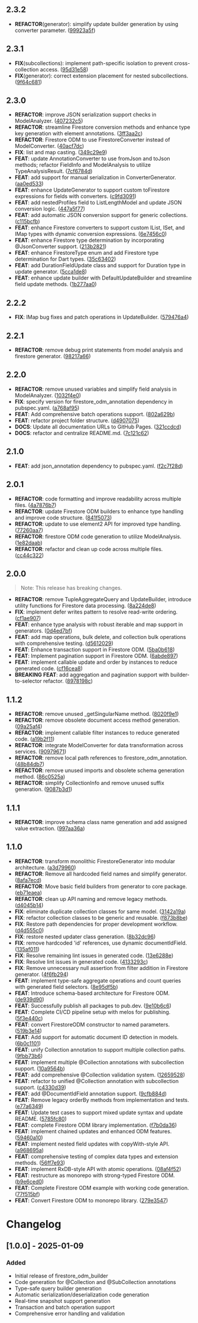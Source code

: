 ## 2.3.2

 - **REFACTOR**(generator): simplify update builder generation by using converter parameter. ([99923a5f](https://github.com/sylphxltd/firestore_odm/commit/99923a5fadfda8d8c7ae60938ed71817d8689b58))

## 2.3.1

 - **FIX**(subcollections): implement path-specific isolation to prevent cross-collection access. ([95d31e58](https://github.com/sylphxltd/firestore_odm/commit/95d31e58d4bba91f7da2c9001ec23c7f5dabf809))
 - **FIX**(generator): correct extension placement for nested subcollections. ([9f64c681](https://github.com/sylphxltd/firestore_odm/commit/9f64c681111171a9049683b00e6f567cda445baa))

## 2.3.0

 - **REFACTOR**: improve JSON serialization support checks in ModelAnalyzer. ([407232c5](https://github.com/sylphxltd/firestore_odm/commit/407232c5d3ca48ffc7654cc97ae13442fbc237c9))
 - **REFACTOR**: streamline Firestore conversion methods and enhance type key generation with element annotations. ([3ff3aa2c](https://github.com/sylphxltd/firestore_odm/commit/3ff3aa2c6c90052e02bc8bcfede0074c146d6988))
 - **REFACTOR**: Firestore ODM to use FirestoreConverter instead of ModelConverter. ([40acf7dc](https://github.com/sylphxltd/firestore_odm/commit/40acf7dc20d5c76d724992457dca47bf2f688809))
 - **FIX**: list and map casting. ([349c29e9](https://github.com/sylphxltd/firestore_odm/commit/349c29e9e531ab4eb6873fc87a9f0f84799b53a8))
 - **FEAT**: update AnnotationConverter to use fromJson and toJson methods; refactor FieldInfo and ModelAnalysis to utilize TypeAnalysisResult. ([7cf6784d](https://github.com/sylphxltd/firestore_odm/commit/7cf6784d1a9491495c9800b5c6c940c3f4ccfc78))
 - **FEAT**: add support for manual serialization in ConverterGenerator. ([aa0ed533](https://github.com/sylphxltd/firestore_odm/commit/aa0ed53334398013d476749a5f0349ce976ff06f))
 - **FEAT**: enhance UpdateGenerator to support custom toFirestore expressions for fields with converters. ([c9fd3091](https://github.com/sylphxltd/firestore_odm/commit/c9fd3091a288a8d1d33af616027e0577e4de0c19))
 - **FEAT**: add nestedProfiles field to ListLengthModel and update JSON conversion logic. ([447a5f77](https://github.com/sylphxltd/firestore_odm/commit/447a5f77684382aa86b61c0f06889713b022706f))
 - **FEAT**: add automatic JSON conversion support for generic collections. ([c115bcfb](https://github.com/sylphxltd/firestore_odm/commit/c115bcfb0ca237452b20736a5b64accafee933f6))
 - **FEAT**: enhance Firestore converters to support custom IList, ISet, and IMap types with dynamic conversion expressions. ([6e7456c0](https://github.com/sylphxltd/firestore_odm/commit/6e7456c0d4a2d2f10d4822207186bbd3429abdfd))
 - **FEAT**: enhance Firestore type determination by incorporating @JsonConverter support. ([213b2821](https://github.com/sylphxltd/firestore_odm/commit/213b28215b37540b68695121a344800c962cb2e3))
 - **FEAT**: enhance FirestoreType enum and add Firestore type determination for Dart types. ([35c63402](https://github.com/sylphxltd/firestore_odm/commit/35c63402b0e90da4815716a63d9082bb9a5f6751))
 - **FEAT**: add DurationFieldUpdate class and support for Duration type in update generator. ([5cca1de8](https://github.com/sylphxltd/firestore_odm/commit/5cca1de88bfd417172336f9ac5832be68bfc1e5b))
 - **FEAT**: enhance update builder with DefaultUpdateBuilder and streamline field update methods. ([1b277aa0](https://github.com/sylphxltd/firestore_odm/commit/1b277aa03a5b543ef23fa9380e58b4e9796a4d67))

## 2.2.2

 - **FIX**: IMap bug fixes and patch operations in UpdateBuilder. ([579476a4](https://github.com/sylphxltd/firestore_odm/commit/579476a4e9039fb1416ec8e2ac271c7e9cb3a3a6))

## 2.2.1

 - **REFACTOR**: remove debug print statements from model analysis and firestore generator. ([98217a66](https://github.com/sylphxltd/firestore_odm/commit/98217a662835489eddfe034aa3a48c6b5171c92c))

## 2.2.0

 - **REFACTOR**: remove unused variables and simplify field analysis in ModelAnalyzer. ([1032f4e0](https://github.com/sylphxltd/firestore_odm/commit/1032f4e0e746c7965ab24491539747c9df427d60))
 - **FIX**: specify version for firestore_odm_annotation dependency in pubspec.yaml. ([a768af95](https://github.com/sylphxltd/firestore_odm/commit/a768af9501fab24a4b9680109bd089b22465bfa5))
 - **FEAT**: Add comprehensive batch operations support. ([802a629b](https://github.com/sylphxltd/firestore_odm/commit/802a629b2efe4e8c95b8efeb9766dff0b69f62d3))
 - **FEAT**: refactor project folder structure. ([d4907075](https://github.com/sylphxltd/firestore_odm/commit/d49070757a19ea643d73e2aa0664754f0c67da44))
 - **DOCS**: Update all documentation URLs to GitHub Pages. ([321ccdcd](https://github.com/sylphxltd/firestore_odm/commit/321ccdcd10f31374f6cd5b955fa3b7cb2d7f17fa))
 - **DOCS**: refactor and centralize README.md. ([7c121c62](https://github.com/sylphxltd/firestore_odm/commit/7c121c62981001803322ff5af1e2bb3f4593c46c))

## 2.1.0

 - **FEAT**: add json_annotation dependency to pubspec.yaml. ([f2c7f28d](https://github.com/sylphxltd/firestore_odm/commit/f2c7f28d17e698caeaad53777a7ce718534b1d03))

## 2.0.1

 - **REFACTOR**: code formatting and improve readability across multiple files. ([4a7876b7](https://github.com/sylphxltd/firestore_odm/commit/4a7876b7a16fb389301b9bdb924b24b9e4bbbde6))
 - **REFACTOR**: update Firestore ODM builders to enhance type handling and improve code structure. ([841f5073](https://github.com/sylphxltd/firestore_odm/commit/841f5073c553c3793d4c8f1e4bf887663ba28ff6))
 - **REFACTOR**: update to use element2 API for improved type handling. ([77260aa7](https://github.com/sylphxltd/firestore_odm/commit/77260aa7d8ffcb22fadd8414e9e4a89aed8ffcf9))
 - **REFACTOR**: firestore ODM code generation to utilize ModelAnalysis. ([1e82daab](https://github.com/sylphxltd/firestore_odm/commit/1e82daaba984ebd3d3d3ec15d80d855e29869221))
 - **REFACTOR**: refactor and clean up code across multiple files. ([cc44c322](https://github.com/sylphxltd/firestore_odm/commit/cc44c322b43fb72bdeebb20b0a87ccd8fcb64607))

## 2.0.0

> Note: This release has breaking changes.

 - **REFACTOR**: remove TupleAggregateQuery and UpdateBuilder, introduce utility functions for Firestore data processing. ([8a224de8](https://github.com/sylphxltd/firestore_odm/commit/8a224de8d9dea2cc9938c707f53ef4210965d47a))
 - **FIX**: implement defer writes pattern to resolve read-write ordering. ([cf1ae907](https://github.com/sylphxltd/firestore_odm/commit/cf1ae907eb91b926bbf8e0b116e7dc3e5e72da5d))
 - **FEAT**: enhance type analysis with robust iterable and map support in generators. ([0d4ed7bf](https://github.com/sylphxltd/firestore_odm/commit/0d4ed7bf835eae141783b5194c9ddd01dbbd31f4))
 - **FEAT**: add map operations, bulk delete, and collection bulk operations with comprehensive testing. ([d5612029](https://github.com/sylphxltd/firestore_odm/commit/d5612029e4c662d9054716a85f19076defc6e14a))
 - **FEAT**: Enhance transaction support in Firestore ODM. ([5ba0b618](https://github.com/sylphxltd/firestore_odm/commit/5ba0b618605f8e8c28ae6d20234de55ee26e1d0d))
 - **FEAT**: Implement pagination support in Firestore ODM. ([6abde897](https://github.com/sylphxltd/firestore_odm/commit/6abde8976e51ec63cededee286b750e85ba6dd3a))
 - **FEAT**: implement callable update and order by instances to reduce generated code. ([cf16cea8](https://github.com/sylphxltd/firestore_odm/commit/cf16cea8a10fddd89f88a3fc6063cff5b5c9b2d9))
 - **BREAKING** **FEAT**: add aggregation and pagination support with builder-to-selector refactor. ([8978198c](https://github.com/sylphxltd/firestore_odm/commit/8978198c704dc3e8600ac6f5ffdcd64ae090352c))

## 1.1.2

 - **REFACTOR**: remove unused _getSingularName method. ([8020f9e1](https://github.com/sylphxltd/firestore_odm/commit/8020f9e1dfbca4635ebc964468003fd500239134))
 - **REFACTOR**: remove obsolete document access method generation. ([09a25af4](https://github.com/sylphxltd/firestore_odm/commit/09a25af416f918108c076777f408943b31aabaf9))
 - **REFACTOR**: implement callable filter instances to reduce generated code. ([a19b2f11](https://github.com/sylphxltd/firestore_odm/commit/a19b2f11708ff2a74ccc0cfa0c7055e6bf5beb81))
 - **REFACTOR**: integrate ModelConverter for data transformation across services. ([90979671](https://github.com/sylphxltd/firestore_odm/commit/90979671500403715b910e436ba2108264efc1d3))
 - **REFACTOR**: remove local path references to firestore_odm_annotation. ([48b84db7](https://github.com/sylphxltd/firestore_odm/commit/48b84db75f4947c122bc57a7090d716b9127dedd))
 - **REFACTOR**: remove unused imports and obsolete schema generation method. ([86c0525a](https://github.com/sylphxltd/firestore_odm/commit/86c0525acdd3b91125fdec12d1b1007b02dd2bbb))
 - **REFACTOR**: simplify CollectionInfo and remove unused suffix generation. ([9087b3d1](https://github.com/sylphxltd/firestore_odm/commit/9087b3d1adee124ff461271a13cf5f24d652ea9f))

## 1.1.1

 - **REFACTOR**: improve schema class name generation and add assigned value extraction. ([997aa36a](https://github.com/sylphxltd/firestore_odm/commit/997aa36a53c6c740532ccb3923be9f11e7420aed))

## 1.1.0

 - **REFACTOR**: transform monolithic FirestoreGenerator into modular architecture. ([a3d79960](https://github.com/sylphxltd/firestore_odm/commit/a3d7996001948b1e9f85396b3451c36139b8cbf7))
 - **REFACTOR**: Remove all hardcoded field names and simplify generator. ([8afa7ecd](https://github.com/sylphxltd/firestore_odm/commit/8afa7ecd03141a8f19aeeecf30cfdfd767009daf))
 - **REFACTOR**: Move basic field builders from generator to core package. ([eb71eaea](https://github.com/sylphxltd/firestore_odm/commit/eb71eaeaaf7eed1ecc06a7303dfcec2998f31556))
 - **REFACTOR**: clean up API naming and remove legacy methods. ([d4045b14](https://github.com/sylphxltd/firestore_odm/commit/d4045b1477c6f9620ee688ba2a8c2cba1de871fb))
 - **FIX**: eliminate duplicate collection classes for same model. ([3142a19a](https://github.com/sylphxltd/firestore_odm/commit/3142a19aaf8f95f7126c151f153759771863ac3b))
 - **FIX**: refactor collection classes to be generic and reusable. ([f873b8be](https://github.com/sylphxltd/firestore_odm/commit/f873b8bec9b694816ff9712660f1020b088f1ff9))
 - **FIX**: Restore path dependencies for proper development workflow. ([d4d555c0](https://github.com/sylphxltd/firestore_odm/commit/d4d555c02101ca1fa2d560e74f360d16b8a8e575))
 - **FIX**: restore nested updater class generation. ([8b32dc96](https://github.com/sylphxltd/firestore_odm/commit/8b32dc967daf8ddf8f3c7bc07a1a0d087b7ea88d))
 - **FIX**: remove hardcoded 'id' references, use dynamic documentIdField. ([135af011](https://github.com/sylphxltd/firestore_odm/commit/135af01160b93c0043239a01574a38b1b1b47ae2))
 - **FIX**: Resolve remaining lint issues in generated code. ([13e6288e](https://github.com/sylphxltd/firestore_odm/commit/13e6288e353448162dfaf3d5563b69d1bb27cb5b))
 - **FIX**: Resolve lint issues in generated code. ([4133293c](https://github.com/sylphxltd/firestore_odm/commit/4133293cf8e3c2525c93ee06832152b0c71e4318))
 - **FIX**: Remove unnecessary null assertion from filter addition in Firestore generator. ([4f6fb294](https://github.com/sylphxltd/firestore_odm/commit/4f6fb2948925a555c1fa484c536a6d0c8f07edac))
 - **FEAT**: implement type-safe aggregate operations and count queries with generated field selectors. ([8e95df5b](https://github.com/sylphxltd/firestore_odm/commit/8e95df5b4a741af567c452fe32c480f8abb3813e))
 - **FEAT**: Introduce schema-based architecture for Firestore ODM. ([de939d90](https://github.com/sylphxltd/firestore_odm/commit/de939d903821a94c962f0d354e982c3b062dfc30))
 - **FEAT**: Successfully publish all packages to pub.dev. ([9e10b6c6](https://github.com/sylphxltd/firestore_odm/commit/9e10b6c61897fc4c876c8d30a3b9f2ff3302edb7))
 - **FEAT**: Complete CI/CD pipeline setup with melos for publishing. ([5f3e440c](https://github.com/sylphxltd/firestore_odm/commit/5f3e440ca1b177a9fa3361792bda02949b3743fe))
 - **FEAT**: convert FirestoreODM constructor to named parameters. ([519b3e14](https://github.com/sylphxltd/firestore_odm/commit/519b3e14d7890bb7be206243633ebbd300fba1d5))
 - **FEAT**: Add support for automatic document ID detection in models. ([6b0c1101](https://github.com/sylphxltd/firestore_odm/commit/6b0c1101d79dfe6c1678367f94754528217e0b89))
 - **FEAT**: unify Collection annotation to support multiple collection paths. ([9fbb73b6](https://github.com/sylphxltd/firestore_odm/commit/9fbb73b69385e2f1ed1fece91299102c3a3bd1c4))
 - **FEAT**: implement multiple @Collection annotations with subcollection support. ([10a9564b](https://github.com/sylphxltd/firestore_odm/commit/10a9564bde3d90a4caa4101d7c88bc03414f4233))
 - **FEAT**: add comprehensive @Collection validation system. ([12659528](https://github.com/sylphxltd/firestore_odm/commit/126595284c0e21d8ffb4cb5f6a46e75e1e17660d))
 - **FEAT**: refactor to unified @Collection annotation with subcollection support. ([c4330d39](https://github.com/sylphxltd/firestore_odm/commit/c4330d39a898bb6c8caaffffcfa7b2ff6e88cfdc))
 - **FEAT**: add @DocumentIdField annotation support. ([9cfb884d](https://github.com/sylphxltd/firestore_odm/commit/9cfb884d59d8922ff2b64e819c05f404575c365e))
 - **FEAT**: Remove legacy orderBy methods from implementation and tests. ([e77a6349](https://github.com/sylphxltd/firestore_odm/commit/e77a6349cf364125d3e31b82bc0e8ad394af6817))
 - **FEAT**: Update test cases to support mixed update syntax and update README. ([5785fc80](https://github.com/sylphxltd/firestore_odm/commit/5785fc8055ce297358a1e2050b79b3b6b94e2c83))
 - **FEAT**: complete Firestore ODM library implementation. ([f7b0da36](https://github.com/sylphxltd/firestore_odm/commit/f7b0da366e149110f855e69eacbdcfbcfa0bc19c))
 - **FEAT**: implement chained updates and enhanced ODM features. ([59460a10](https://github.com/sylphxltd/firestore_odm/commit/59460a1083e26efbaa749ea56fb8e2d97b915e95))
 - **FEAT**: implement nested field updates with copyWith-style API. ([a968695a](https://github.com/sylphxltd/firestore_odm/commit/a968695a9e5dfb1c8ae3790877651b7d3782d804))
 - **FEAT**: comprehensive testing of complex data types and extension methods. ([56ff7e93](https://github.com/sylphxltd/firestore_odm/commit/56ff7e936abac6ae8995908ecca880df6795be8a))
 - **FEAT**: implement RxDB-style API with atomic operations. ([08af4f52](https://github.com/sylphxltd/firestore_odm/commit/08af4f52da200d4522380c95954fe25311b6df46))
 - **FEAT**: restructure as monorepo with strong-typed Firestore ODM. ([b9e6ced0](https://github.com/sylphxltd/firestore_odm/commit/b9e6ced07c38c798ec594a0c96292c86888422f7))
 - **FEAT**: Complete Firestore ODM example with working code generation. ([77f515bf](https://github.com/sylphxltd/firestore_odm/commit/77f515bf93bcfb32010fe33ab1988a6fc7623055))
 - **FEAT**: Convert Firestore ODM to monorepo library. ([279e3547](https://github.com/sylphxltd/firestore_odm/commit/279e35473d592307bec352a9af359a798f2cc224))

# Changelog

## [1.0.0] - 2025-01-09

### Added
- Initial release of firestore_odm_builder
- Code generation for @Collection and @SubCollection annotations
- Type-safe query builder generation
- Automatic serialization/deserialization code generation
- Real-time snapshot support generation
- Transaction and batch operation support
- Comprehensive error handling and validation